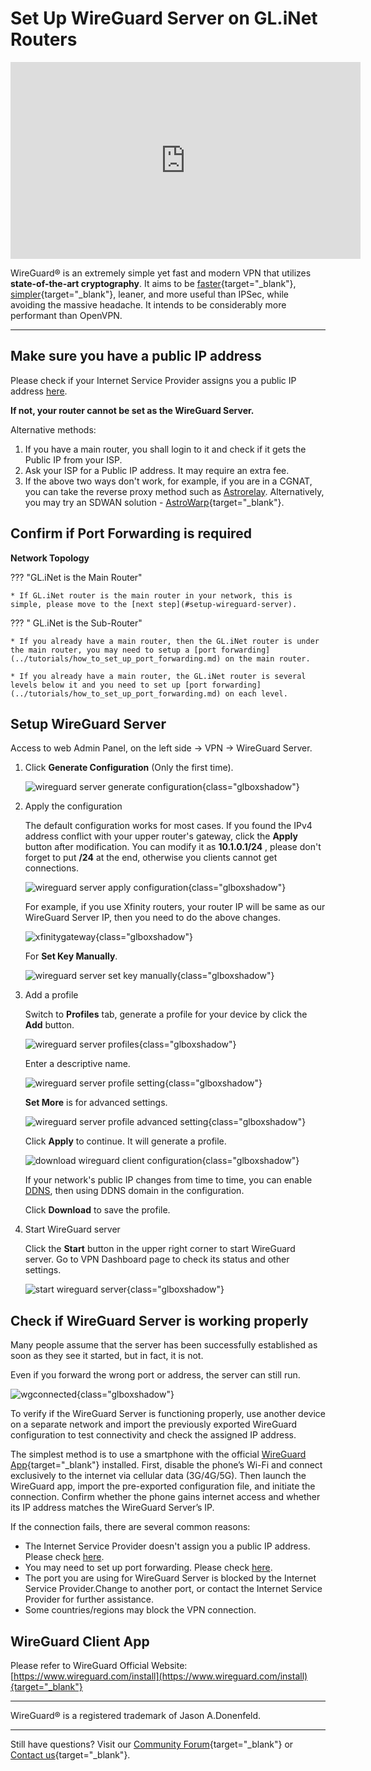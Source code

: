 # Set Up WireGuard Server on GL.iNet Routers

<iframe width="560" height="315" src="https://www.youtube.com/embed/qLEj9zoiYRs" title="YouTube video player" frameborder="0" allow="accelerometer; autoplay; clipboard-write; encrypted-media; gyroscope; picture-in-picture" allowfullscreen></iframe>

WireGuard® is an extremely simple yet fast and modern VPN that utilizes **state-of-the-art cryptography**. It aims to be [faster](https://www.wireguard.com/performance/){target="_blank"}, [simpler](https://www.wireguard.com/quickstart/){target="_blank"}, leaner, and more useful than IPSec, while avoiding the massive headache. It intends to be considerably more performant than OpenVPN. 

---

## Make sure you have a public IP address

Please check if your Internet Service Provider assigns you a public IP address [here](../tutorials/how_to_check_if_isp_assigns_you_a_public_ip_address.md).

**If not, your router cannot be set as the WireGuard Server.**

Alternative methods:

1. If you have a main router, you shall login to it and check if it gets the Public IP from your ISP.
2. Ask your ISP for a Public IP address. It may require an extra fee.
3. If the above two ways don't work, for example, if you are in a CGNAT, you can take the reverse proxy method such as [Astrorelay](../tutorials/how_to_set_up_wireguard_server_via_astrorelay.md). Alternatively, you may try an SDWAN solution - [AstroWarp](https://www.astrowarp.net/){target="_blank"}. 

## Confirm if Port Forwarding is required

**Network Topology**

??? "GL.iNet is the Main Router"
    
    * If GL.iNet router is the main router in your network, this is simple, please move to the [next step](#setup-wireguard-server).

??? " GL.iNet is the Sub-Router"

    * If you already have a main router, then the GL.iNet router is under the main router, you may need to setup a [port forwarding](../tutorials/how_to_set_up_port_forwarding.md) on the main router.
    
    * If you already have a main router, the GL.iNet router is several levels below it and you need to set up [port forwarding](../tutorials/how_to_set_up_port_forwarding.md) on each level.

## Setup WireGuard Server

Access to web Admin Panel, on the left side -> VPN -> WireGuard Server.

1. Click **Generate Configuration** (Only the first time).

    ![wireguard server generate configuration](https://static.gl-inet.com/docs/router/en/4/tutorials/wireguard_server/wireguard_server_generate_configuration.png){class="glboxshadow"}

2. Apply the configuration

    The default configuration works for most cases. If you found the IPv4 address conflict with your upper router's gateway, click the **Apply** button after modification. You can modify it as **10.1.0.1/24** , please don't forget to put **/24** at the end, otherwise you clients cannot get connections.

    ![wireguard server apply configuration](https://static.gl-inet.com/docs/router/en/4/tutorials/wireguard_server/wireguard_server_apply_configuration.png){class="glboxshadow"}

    For example, if you use Xfinity routers, your router IP will be same as our WireGuard Server IP, then you need to do the above changes.
    
    ![xfinitygateway](https://static.gl-inet.com/docs/router/en/4/tutorials/wireguard_server/xfinitygateway.jpg){class="glboxshadow"}

    For **Set Key Manually**.

    ![wireguard server set key manually](https://static.gl-inet.com/docs/router/en/4/tutorials/wireguard_server/wireguard_server_set_key_manually.png){class="glboxshadow"}

3. Add a profile

    Switch to **Profiles** tab, generate a profile for your device by click the **Add** button.

    ![wireguard server profiles](https://static.gl-inet.com/docs/router/en/4/tutorials/wireguard_server/wireguard_server_profiles.png){class="glboxshadow"}

    Enter a descriptive name.

    ![wireguard server profile setting](https://static.gl-inet.com/docs/router/en/4/tutorials/wireguard_server/wireguard_server_profile_setting.png){class="glboxshadow"}
    
    **Set More** is for advanced settings.

    ![wireguard server profile advanced setting](https://static.gl-inet.com/docs/router/en/4/tutorials/wireguard_server/wireguard_server_profile_setting_more.png){class="glboxshadow"}

    Click **Apply** to continue. It will generate a profile.
    
    ![download wireguard client configuration](https://static.gl-inet.com/docs/router/en/4/tutorials/wireguard_server/download_wireguard_client_configuration.png){class="glboxshadow"}

    If your network's public IP changes from time to time, you can enable [DDNS](ddns.md), then using DDNS domain in the configuration.

    Click **Download** to save the profile.

4. Start WireGuard server

    Click the **Start** button in the upper right corner to start WireGuard server. Go to VPN Dashboard page to check its status and other settings.

    ![start wireguard server](https://static.gl-inet.com/docs/router/en/4/tutorials/wireguard_server/start_wireguard_server.png){class="glboxshadow"}

## Check if WireGuard Server is working properly

Many people assume that the server has been successfully established as soon as they see it started, but in fact, it is not. 

Even if you forward the wrong port or address, the server can still run.

![wgconnected](https://static.gl-inet.com/docs/router/en/4/tutorials/wireguard_server/wgconnected.jpg){class="glboxshadow"}

To verify if the WireGuard Server is functioning properly, use another device on a separate network and import the previously exported WireGuard configuration to test connectivity and check the assigned IP address.

The simplest method is to use a smartphone with the official [WireGuard App](https://www.wireguard.com/install){target="_blank"} installed. First, disable the phone’s Wi-Fi and connect exclusively to the internet via cellular data (3G/4G/5G). Then launch the WireGuard app, import the pre-exported configuration file, and initiate the connection. Confirm whether the phone gains internet access and whether its IP address matches the WireGuard Server’s IP.

If the connection fails, there are several common reasons:

* The Internet Service Provider doesn't assign you a public IP address. Please check [here](#make-sure-you-have-a-public-ip-address).
* You may need to set up port forwarding. Please check [here](#confirm-if-port-forwarding-is-required).
* The port you are using for WireGuard Server is blocked by the Internet Service Provider.Change to another port, or contact the Internet Service Provider for further assistance.
* Some countries/regions may block the VPN connection.

## WireGuard Client App

Please refer to WireGuard Official Website: [https://www.wireguard.com/install](https://www.wireguard.com/install){target="_blank"}

---

WireGuard® is a registered trademark of Jason A.Donenfeld.

---

Still have questions? Visit our [Community Forum](https://forum.gl-inet.com){target="_blank"} or [Contact us](https://www.gl-inet.com/contacts/){target="_blank"}.
